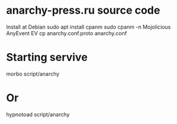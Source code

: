 # anarchy-press.ru source code
Install at Debian
sudo apt install cpanm
sudo cpanm -n Mojolicious AnyEvent EV
cp anarchy.conf.proto anarchy.conf

# Starting servive
morbo script/anarchy
# Or
hypnotoad script/anarchy
